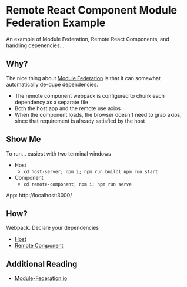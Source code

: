 # Remote React Component Module Federation Example
An example of Module Federation, Remote React Components, and handling depenencies...

## Why?
The nice thing about [Module Federation](https://module-federation.io/) is that it can somewhat automatically de-dupe dependencies.
* The remote component webpack is configured to chunk each dependency as a separate file
* Both the host app and the remote use axios
* When the component loads, the browser doesn't need to grab axios, since that requirement is already satisfied by the host

## Show Me
To run... easiest with two terminal windows

* Host
  * `cd host-server; npm i; npm run buildl npm run start`
* Component
  * `cd remote-component; npm i; npm run serve`
    
App: http://localhost:3000/

## How?
Webpack. Declare your dependencies

* [Host](https://github.com/jonroig/react-component-module-federation-example/blob/main/host-server/webpack.config.js#L39)
* [Remote Component](https://github.com/jonroig/react-component-module-federation-example/blob/main/remote-component/webpack.config.js#L65)

## Additional Reading
* [Module-Federation.io](https://module-federation.io/guide/start/index.html)
  
